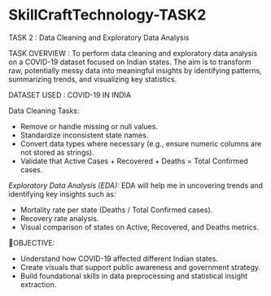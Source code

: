 # SkillCraftTechnology-TASK2
TASK 2 : Data Cleaning and Exploratory Data Analysis

TASK OVERVIEW : To perform data cleaning and exploratory data analysis on a COVID-19 dataset focused on Indian states. The aim is to transform raw, potentially messy data into meaningful insights by identifying patterns, summarizing trends, and visualizing key statistics.

DATASET USED : COVID-19 IN INDIA

 Data Cleaning Tasks:
- Remove or handle missing or null values.
- Standardize inconsistent state names.
- Convert data types where necessary (e.g., ensure numeric columns are not stored as strings).
- Validate that Active Cases + Recovered + Deaths = Total Confirmed cases.

*Exploratory Data Analysis (EDA):*
EDA will help me in uncovering trends and identifying key insights such as:
- Mortality rate per state (Deaths / Total Confirmed cases).
- Recovery rate analysis.
- Visual comparison of states on Active, Recovered, and Deaths metrics.

 🎯OBJECTIVE:
- Understand how COVID-19 affected different Indian states.
- Create visuals that support public awareness and government strategy.
- Build foundational skills in data preprocessing and statistical insight extraction.


